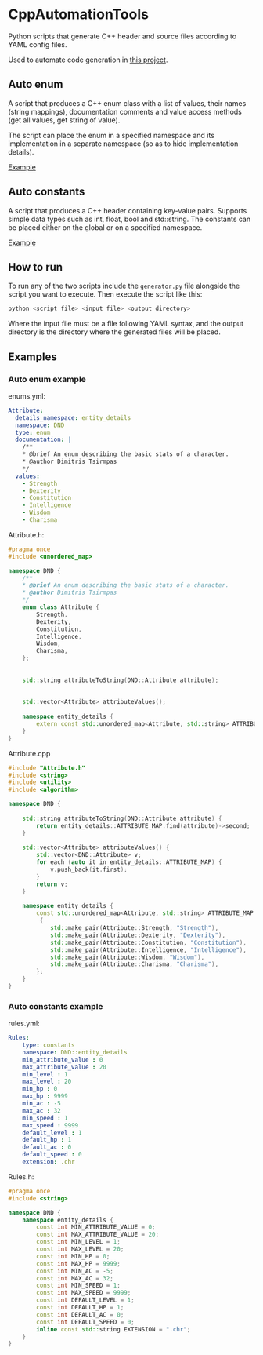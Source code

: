 # CppAutomationTools

Python scripts that generate C++ header and source files according to YAML config files.

Used to automate code generation in [this project](https://github.com/Anastasis575/DND-Character-Sheets).

## Auto enum
A script that produces a C++ enum class with a list of values, their names (string mappings), documentation comments and value access methods (get all values, get string of value).

The script can place the enum in a specified namespace and its implementation in a separate namespace (so as to hide implementation details).

[Example](#auto-enum-example)



## Auto constants
A script that produces a C++ header containing key-value pairs. Supports simple data types such as int, float, bool and std::string. The constants can be placed either on the global or on a specified namespace.

[Example](#auto-constants-example)

## How to run
To run any of the two scripts include the `generator.py` file alongside the script you want to execute. Then execute the script like this:
```bash
python <script file> <input file> <output directory> 
```
Where the input file must be a file following YAML syntax, and the output directory is the directory where the generated files will be placed.

## Examples

###   Auto enum example

enums.yml:
```yaml
Attribute: 
  details_namespace: entity_details
  namespace: DND
  type: enum
  documentation: |
    /**
    * @brief An enum describing the basic stats of a character.
    * @author Dimitris Tsirmpas
    */
  values:
    - Strength
    - Dexterity
    - Constitution
    - Intelligence
    - Wisdom
    - Charisma
```

Attribute.h:
```cpp
#pragma once
#include <unordered_map>

namespace DND {
	/**
	* @brief An enum describing the basic stats of a character.
	* @author Dimitris Tsirmpas
	*/
	enum class Attribute {
		Strength,
		Dexterity,
		Constitution,
		Intelligence,
		Wisdom,
		Charisma,
	};
	
	
	std::string attributeToString(DND::Attribute attribute);
	
	
	std::vector<Attribute> attributeValues();
	
	namespace entity_details {
		extern const std::unordered_map<Attribute, std::string> ATTRIBUTE_MAP;
	}
}
```

Attribute.cpp
```cpp
#include "Attribute.h"
#include <string>
#include <utility>
#include <algorithm>

namespace DND {
	
	std::string attributeToString(DND::Attribute attribute) {
		return entity_details::ATTRIBUTE_MAP.find(attribute)->second;
	}
	
	std::vector<Attribute> attributeValues() {
		std::vector<DND::Attribute> v;
		for each (auto it in entity_details::ATTRIBUTE_MAP) {
			v.push_back(it.first);
		}
		return v;
	}
	
	namespace entity_details {
		const std::unordered_map<Attribute, std::string> ATTRIBUTE_MAP = 
		 {
			std::make_pair(Attribute::Strength, "Strength"),
			std::make_pair(Attribute::Dexterity, "Dexterity"),
			std::make_pair(Attribute::Constitution, "Constitution"),
			std::make_pair(Attribute::Intelligence, "Intelligence"),
			std::make_pair(Attribute::Wisdom, "Wisdom"),
			std::make_pair(Attribute::Charisma, "Charisma"),
		};
	}
}
```


###  Auto constants example
rules.yml:
```yaml
Rules:
    type: constants
    namespace: DND::entity_details
    min_attribute_value : 0
    max_attribute_value : 20
    min_level : 1
    max_level : 20
    min_hp : 0
    max_hp : 9999
    min_ac : -5
    max_ac : 32
    min_speed : 1
    max_speed : 9999
    default_level : 1
    default_hp : 1
    default_ac : 0
    default_speed : 0
    extension: .chr 
```

Rules.h:
```cpp
#pragma once
#include <string>

namespace DND {
	namespace entity_details {
		const int MIN_ATTRIBUTE_VALUE = 0;
		const int MAX_ATTRIBUTE_VALUE = 20;
		const int MIN_LEVEL = 1;
		const int MAX_LEVEL = 20;
		const int MIN_HP = 0;
		const int MAX_HP = 9999;
		const int MIN_AC = -5;
		const int MAX_AC = 32;
		const int MIN_SPEED = 1;
		const int MAX_SPEED = 9999;
		const int DEFAULT_LEVEL = 1;
		const int DEFAULT_HP = 1;
		const int DEFAULT_AC = 0;
		const int DEFAULT_SPEED = 0;
		inline const std::string EXTENSION = ".chr";
	}
}
```
